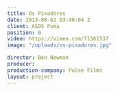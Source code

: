 ```yaml
---
title: Os Pixadores
date: 2013-08-02 03:40:04 Z
client: ASOS Puma
position: 0
video: https://vimeo.com/71561537
image: "/uploads/os-pixadores.jpg"

director: Ben Newman
producer:
production-company: Pulse Films
layout: project
---
```


